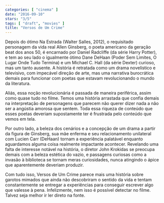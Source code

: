 ```yaml
---
categories: [ "cinema" ]
date: "2016-09-10"
stars: "3/5"
tags: [ "draft", "movies" ]
title: "Versos de Um Crime"
---
```

Depois do ótimo Na Estrada (Walter Salles, 2012), o requisitado
personagem da vida real Allen Ginsberg, o poeta americano da geração
beat dos anos 50, é encarnado por Daniel Radcliffe (da série Harry
Potter), e tem ao seu lado o igualmente ótimo Dane DeHaan (Poder Sem
Limites, O Lugar Onde Tudo Termina) e um Michael C. Hall (da série
Dexter) curioso, mas um tanto ausente. A história é retratada como
um drama novelístico e televisivo, com impecável direção de arte,
mas uma narrativa burocrática demais para funcionar com poetas que
estavam revolucionando o mundo da literatura.

Aliás, essa noção revolucionária é passada de maneira periférica,
assim como quase tudo no filme. Temos uma história arrastada que confia
demais na interpretação de personagens que parecem não querer dizer
nada a não ser a angústia amorosa que sentem. Toda essa riqueza de
conteúdo que esses poetas deveriam supostamente ter é frustrada pelo
conteúdo que vemos em tela.

Por outro lado, a beleza dos cenários e a concepção de um drama a
partir da figura de Ginsberg, sua mãe enferma e seu relacionamento
unilateral com Lucien Carr (DeHaan) tornam a experiência palatável
enquanto aguardamos alguma coisa realmente impactante acontecer. Revelando
uma falta de interesse notável na história, o diretor John Krokidas se
preocupa demais com a beleza estética do vazio, e passagens curiosas como
a invasão à biblioteca se tornam meras curiosidades, nunca atingindo
o ápice que aparentemente deveriam produzir.

Com tudo isso, Versos de Um Crime parece mais uma história sobre
garotos mimados que ainda não descobriram o sentido da vida e tentam
constantemente se entregar a experiências para conseguir escrever algo
que valesse à pena. Infelizmente, nem isso é possível detectar no
filme. Talvez seja melhor ir ler direto na fonte.
